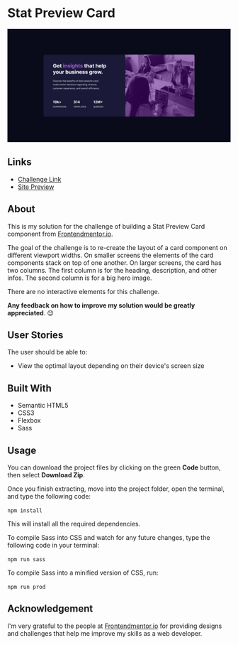 # Stat Preview Card
![](./images/solution-screenshot.png)

## Links
- [Challenge Link](https://www.frontendmentor.io/challenges/stats-preview-card-component-8JqbgoU62)
- [Site Preview](https://robinjmm-column-preview.netlify.app/)

## About
This is my solution for the challenge of building a Stat Preview Card component from [Frontendmentor.io](https://www.frontendmentor.io).

The goal of the challenge is to re-create the layout of a card component on different viewport widths. On smaller screens the elements of the card components stack on top of one another. On larger screens, the card has two columns. The first column is for the heading, description, and other infos. The second column is for a big hero image.

There are no interactive elements for this challenge.

**Any feedback on how to improve my solution would be greatly appreciated**. 😊

## User Stories
The user should be able to:
- View the optimal layout depending on their device's screen size

## Built With
- Semantic HTML5
- CSS3
- Flexbox
- Sass

## Usage
You can download the project files by clicking on the green **Code** button,  then select **Download Zip**.

Once you finish extracting, move into the project folder, open the terminal, and type the following code:

```npm install```

This will install all the required dependencies.

To compile Sass into CSS and watch for any future changes, type the following code in your terminal:

```npm run sass```

To compile Sass into a minified version of CSS, run:

```npm run prod```

## Acknowledgement
I'm very grateful to the people at [Frontendmentor.io](https://www.frontendmentor.io) for providing designs and challenges that help me improve my skills as a web developer.

